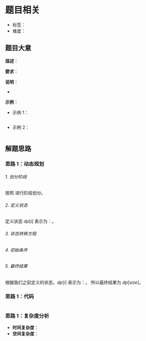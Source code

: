 # 题目相关

- 标签：
- 难度：

## 题目大意

**描述**：

**要求**：

**说明**：

- 

**示例**：

- 示例 1：

```python
```

- 示例 2：

```python
```

## 解题思路

### 思路 1：动态规划

###### 1. 划分阶段

按照 进行阶段划分。

###### 2. 定义状态

定义状态 $dp[i]$ 表示为：。

###### 3. 状态转移方程



###### 4. 初始条件



###### 5. 最终结果

根据我们之前定义的状态，$dp[i]$ 表示为：。 所以最终结果为 $dp[size]$。

### 思路 1：代码

```python

```

### 思路 1：复杂度分析

- **时间复杂度**：
- **空间复杂度**：
